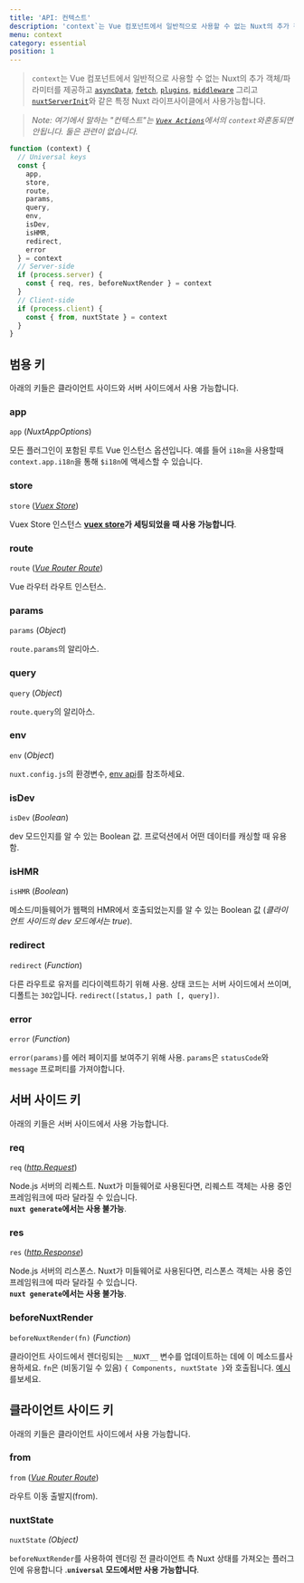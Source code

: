```yaml
---
title: 'API: 컨텍스트'
description: 'context`는 Vue 컴포넌트에서 일반적으로 사용할 수 없는 Nuxt의 추가 객체/파라미터를 제공합니다. `context`는 `asyncData`, `plugins`, `middlewares`, `modules`, 그리고 `store/nuxtServerInit`와 같은 특별한 nuxt 라이프사이클 영역에서 사용할 수 있습니다.'
menu: context
category: essential
position: 1
---
```


> `context`는 Vue 컴포넌트에서 일반적으로 사용할 수 없는 Nuxt의 추가 객체/파라미터를 제공하고 [`asyncData`](/api), [`fetch`](/api/pages-fetch), [`plugins`](/guide/plugins), [`middleware`](/guide/routing#middleware) 그리고 [`nuxtServerInit`](/guide/vuex-store#the-nuxtserverinit-action)와 같은 특정 Nuxt 라이프사이클에서 사용가능합니다.

> _Note: 여기에서 말하는 "컨텍스트"는 [`Vuex Actions`](https://vuex.vuejs.org/guide/actions.html)에서의 `context`와혼동되면 안됩니다. 둘은 관련이 없습니다._

```js
function (context) {
  // Universal keys
  const {
    app,
    store,
    route,
    params,
    query,
    env,
    isDev,
    isHMR,
    redirect,
    error
  } = context
  // Server-side
  if (process.server) {
    const { req, res, beforeNuxtRender } = context
  }
  // Client-side
  if (process.client) {
    const { from, nuxtState } = context
  }
}
```

## 범용 키

아래의 키들은 클라이언트 사이드와 서버 사이드에서 사용 가능합니다.

### app

`app` (_NuxtAppOptions_)

모든 플러그인이 포함된 루트 Vue 인스턴스 옵션입니다. 예를 들어 `i18n`을 사용할때 `context.app.i18n`을 통해 `$i18n`에 액세스할 수 있습니다.

### store

`store` ([_Vuex Store_](https://vuex.vuejs.org/api/#vuex-store-instance-properties))

Vuex Store 인스턴스 **[vuex store](/guide/vuex-store)가 세팅되었을 때 사용 가능합니다**.

### route

`route` ([_Vue Router Route_](https://router.vuejs.org/api/#the-route-object))

Vue 라우터 라우트 인스턴스.

### params

`params` (_Object_)

`route.params`의 알리아스.

### query

`query` (_Object_)

`route.query`의 알리아스.

### env

`env` (_Object_)

`nuxt.config.js`의 환경변수, [env api](/api/configuration-env)를 참조하세요.

### isDev

`isDev` (_Boolean_)

dev 모드인지를 알 수 있는 Boolean 값. 프로덕션에서 어떤 데이터를 캐싱할 때 유용함.

### isHMR

`isHMR` (_Boolean_)

메소드/미들웨어가 웹팩의 HMR에서 호출되었는지를 알 수 있는 Boolean 값 (_클라이언트 사이드의 dev 모드에서는 true_).

### redirect

`redirect` (_Function_)

다른 라우트로 유저를 리다이렉트하기 위해 사용. 상태 코드는 서버 사이드에서 쓰이며, 디폴트는 `302`입니다. `redirect([status,] path [, query])`.

### error

`error` (_Function_)

`error(params)`를 에러 페이지를 보여주기 위해 사용. `params`은 `statusCode`와 `message` 프로퍼티를 가져야합니다.

## 서버 사이드 키

아래의 키들은 서버 사이드에서 사용 가능합니다.

### req

`req` ([_http.Request_](https://nodejs.org/api/http.html#http_class_http_incomingmessage))

Node.js 서버의 리퀘스트. Nuxt가 미들웨어로 사용된다면, 리퀘스트 객체는 사용 중인프레임워크에 따라 달라질 수 있습니다.<br>**`nuxt generate`에서는 사용 불가능**.

### res

`res` ([_http.Response_](https://nodejs.org/api/http.html#http_class_http_serverresponse))

Node.js 서버의 리스폰스. Nuxt가 미들웨어로 사용된다면, 리스폰스 객체는 사용 중인프레임워크에 따라 달라질 수 있습니다.<br>**`nuxt generate`에서는 사용 불가능**.

### beforeNuxtRender

`beforeNuxtRender(fn)` (_Function_)

클라이언트 사이드에서 렌더링되는 `__NUXT__` 변수를 업데이트하는 데에 이 메소드를사용하세요. `fn`은 (비동기일 수 있음) `{ Components, nuxtState }`와 호출됩니다. [예시](https://github.com/nuxt/nuxt.js/blob/cf6b0df45f678c5ac35535d49710c606ab34787d/test/fixtures/basic/pages/special-state.vue)를보세요.

## 클라이언트 사이드 키

아래의 키들은 클라이언트 사이드에서 사용 가능합니다.

### from

`from` ([_Vue Router Route_](https://router.vuejs.org/api/#the-route-object))

라우트 이동 출발지(from).

### nuxtState

`nuxtState` _(Object)_

`beforeNuxtRender`를 사용하여 렌더링 전 클라이언트 측 Nuxt 상태를 가져오는 플러그인에 유용합니다 .**`universal` 모드에서만 사용 가능합니다**.
